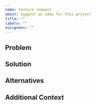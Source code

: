 ```yaml
---
name: Feature request
about: Suggest an idea for this project
title: ""
labels: ""
assignees: ""
---
```


## Problem

<!-- What problem would this feature solve? -->

## Solution

<!-- What would you like to happen? -->

## Alternatives

<!-- Other solutions you've considered. -->

## Additional Context

<!-- Any other context or screenshots. -->
